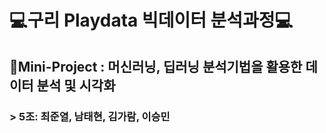 # **💻구리 Playdata 빅데이터 분석과정💻**
## 📕Mini-Project  : 머신러닝, 딥러닝 분석기법을 활용한 데이터 분석 및 시각화
### > 5️조: 최준열, 남태현, 김가람, 이승민
